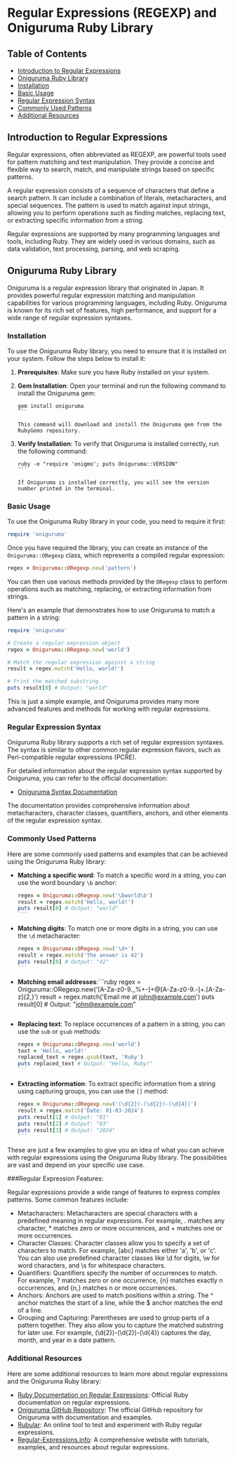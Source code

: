 # Regular Expressions (REGEXP) and Oniguruma Ruby Library

## Table of Contents
- [Introduction to Regular Expressions](#introduction-to-regular-expressions)
- [Oniguruma Ruby Library](#oniguruma-ruby-library)
- [Installation](#installation)
- [Basic Usage](#basic-usage)
- [Regular Expression Syntax](#regular-expression-syntax)
- [Commonly Used Patterns](#commonly-used-patterns)
- [Additional Resources](#additional-resources)

## Introduction to Regular Expressions

Regular expressions, often abbreviated as REGEXP, are powerful tools used for pattern matching and text manipulation. They provide a concise and flexible way to search, match, and manipulate strings based on specific patterns.

A regular expression consists of a sequence of characters that define a search pattern. It can include a combination of literals, metacharacters, and special sequences. The pattern is used to match against input strings, allowing you to perform operations such as finding matches, replacing text, or extracting specific information from a string.

Regular expressions are supported by many programming languages and tools, including Ruby. They are widely used in various domains, such as data validation, text processing, parsing, and web scraping.

## Oniguruma Ruby Library

Oniguruma is a regular expression library that originated in Japan. It provides powerful regular expression matching and manipulation capabilities for various programming languages, including Ruby. Oniguruma is known for its rich set of features, high performance, and support for a wide range of regular expression syntaxes.

### Installation

To use the Oniguruma Ruby library, you need to ensure that it is installed on your system. Follow the steps below to install it:

1. **Prerequisites**: Make sure you have Ruby installed on your system.

2. **Gem Installation**: Open your terminal and run the following command to install the Oniguruma gem:

   ````
   gem install oniguruma
   ```

   This command will download and install the Oniguruma gem from the RubyGems repository.

3. **Verify Installation**: To verify that Oniguruma is installed correctly, run the following command:

   ````
   ruby -e "require 'onigmo'; puts Oniguruma::VERSION"
   ```

   If Oniguruma is installed correctly, you will see the version number printed in the terminal.

### Basic Usage

To use the Oniguruma Ruby library in your code, you need to require it first:

```ruby
require 'oniguruma'
```

Once you have required the library, you can create an instance of the `Oniguruma::ORegexp` class, which represents a compiled regular expression:

```ruby
regex = Oniguruma::ORegexp.new('pattern')
```

You can then use various methods provided by the `ORegexp` class to perform operations such as matching, replacing, or extracting information from strings.

Here's an example that demonstrates how to use Oniguruma to match a pattern in a string:

```ruby
require 'oniguruma'

# Create a regular expression object
regex = Oniguruma::ORegexp.new('world')

# Match the regular expression against a string
result = regex.match('Hello, world!')

# Print the matched substring
puts result[0] # Output: "world"
```

This is just a simple example, and Oniguruma provides many more advanced features and methods for working with regular expressions.

### Regular Expression Syntax

Oniguruma Ruby library supports a rich set of regular expression syntaxes. The syntax is similar to other common regular expression flavors, such as Perl-compatible regular expressions (PCRE).

For detailed information about the regular expression syntax supported by Oniguruma, you can refer to the official documentation:

- [Oniguruma Syntax Documentation](https://github.com/k-takata/Onigmo/blob/master/doc/RE)

The documentation provides comprehensive information about metacharacters, character classes, quantifiers, anchors, and other elements of the regular expression syntax.

### Commonly Used Patterns

Here are some commonly used patterns and examples that can be achieved using the Oniguruma Ruby library:

- **Matching a specific word**: To match a specific word in a string, you can use the word boundary `\b` anchor:

  ````ruby
  regex = Oniguruma::ORegexp.new('\bworld\b')
  result = regex.match('Hello, world!')
  puts result[0] # Output: "world"
  ```

- **Matching digits**: To match one or more digits in a string, you can use the `\d` metacharacter:

  ````ruby
  regex = Oniguruma::ORegexp.new('\d+')
  result = regex.match('The answer is 42')
  puts result[0] # Output: "42"
  ```

- **Matching email addresses**:```ruby
  regex = Oniguruma::ORegexp.new('[A-Za-z0-9._%+-]+@[A-Za-z0-9.-]+\.[A-Za-z]{2,}')
  result = regex.match('Email me at john@example.com')
  puts result[0] # Output: "john@example.com"
  ```

- **Replacing text**: To replace occurrences of a pattern in a string, you can use the `sub` or `gsub` methods:

  ````ruby
  regex = Oniguruma::ORegexp.new('world')
  text = 'Hello, world!'
  replaced_text = regex.gsub(text, 'Ruby')
  puts replaced_text # Output: "Hello, Ruby!"
  ```

- **Extracting information**: To extract specific information from a string using capturing groups, you can use the `[]` method:

  ````ruby
  regex = Oniguruma::ORegexp.new('(\d{2})-(\d{2})-(\d{4})')
  result = regex.match('Date: 01-03-2024')
  puts result[1] # Output: "01"
  puts result[2] # Output: "03"
  puts result[3] # Output: "2024"
  ```

These are just a few examples to give you an idea of what you can achieve with regular expressions using the Oniguruma Ruby library. The possibilities are vast and depend on your specific use case.

###Regular Expression Features:

Regular expressions provide a wide range of features to express complex patterns. Some common features include:

- Metacharacters: Metacharacters are special characters with a predefined meaning in regular expressions. For example, . matches any character, * matches zero or more occurrences, and + matches one or more occurrences.
- Character Classes: Character classes allow you to specify a set of characters to match. For example, [abc] matches either 'a', 'b', or 'c'. You can also use predefined character classes like \d for digits, \w for word characters, and \s for whitespace characters.
- Quantifiers: Quantifiers specify the number of occurrences to match. For example, ? matches zero or one occurrence, {n} matches exactly n occurrences, and {n,} matches n or more occurrences.
- Anchors: Anchors are used to match positions within a string. The ^ anchor matches the start of a line, while the $ anchor matches the end of a line.
- Grouping and Capturing: Parentheses are used to group parts of a pattern together. They also allow you to capture the matched substring for later use. For example, (\d{2})-(\d{2})-(\d{4}) captures the day, month, and year in a date pattern.

### Additional Resources

Here are some additional resources to learn more about regular expressions and the Oniguruma Ruby library:

- [Ruby Documentation on Regular Expressions](https://ruby-doc.org/core-3.0.0/Regexp.html): Official Ruby documentation on regular expressions.
- [Oniguruma GitHub Repository](https://github.com/k-takata/Onigmo): The official GitHub repository for Oniguruma with documentation and examples.
- [Rubular](https://rubular.com/): An online tool to test and experiment with Ruby regular expressions.
- [Regular-Expressions.info](https://www.regular-expressions.info/): A comprehensive website with tutorials, examples, and resources about regular expressions.


